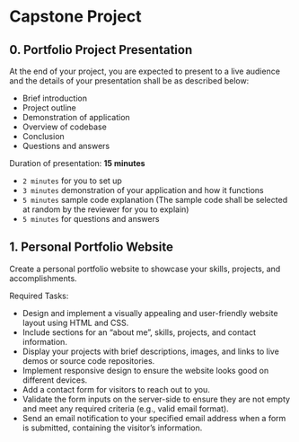 # Capstone Project

## 0. Portfolio Project Presentation
At the end of your project, you are expected to present to a live audience and the details of your presentation shall be as described below:
* Brief introduction
* Project outline
* Demonstration of application
* Overview of codebase
* Conclusion
* Questions and answers

Duration of presentation: **15 minutes**
* ```2 minutes``` for you to set up
* ```3 minutes``` demonstration of your application and how it functions
* ```5 minutes``` sample code explanation (The sample code shall be selected at random by the reviewer for you to explain)
* ```5 minutes``` for questions and answers

## 1. Personal Portfolio Website
Create a personal portfolio website to showcase your skills, projects, and accomplishments.

Required Tasks:
* Design and implement a visually appealing and user-friendly website layout using HTML and CSS.
* Include sections for an “about me”, skills, projects, and contact information.
* Display your projects with brief descriptions, images, and links to live demos or source code repositories.
* Implement responsive design to ensure the website looks good on different devices.
* Add a contact form for visitors to reach out to you.
* Validate the form inputs on the server-side to ensure they are not empty and meet any required criteria (e.g., valid email format).
* Send an email notification to your specified email address when a form is submitted, containing the visitor’s information.
